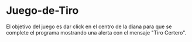 # Juego-de-Tiro
El objetivo del juego es dar click en el centro de la diana para que se complete el programa mostrando una alerta con el mensaje "Tiro Certero".

